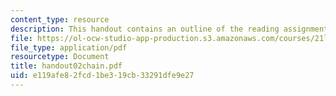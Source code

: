 ```yaml
---
content_type: resource
description: This handout contains an outline of the reading assignment.
file: https://ol-ocw-studio-app-production.s3.amazonaws.com/courses/21l-012-forms-of-western-narrative-spring-2004/e119afe82fcd1be319cb33291dfe9e27_handout02chain.pdf
file_type: application/pdf
resourcetype: Document
title: handout02chain.pdf
uid: e119afe8-2fcd-1be3-19cb-33291dfe9e27
---
```

